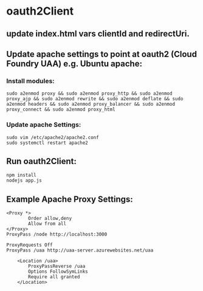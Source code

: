 # oauth2Client

## update index.html vars clientId and redirectUri.

## Update apache settings to point at oauth2 (Cloud Foundry UAA) e.g. Ubuntu apache:
### Install modules:
``
sudo a2enmod proxy && sudo a2enmod proxy_http && sudo a2enmod proxy_ajp && sudo a2enmod rewrite && sudo a2enmod deflate && sudo a2enmod headers && sudo a2enmod proxy_balancer && sudo a2enmod proxy_connect && sudo a2enmod proxy_html
``

### Update apache Settings:
```
sudo vim /etc/apache2/apache2.conf
sudo systemctl restart apache2
```

## Run oauth2Client:
```
npm install
nodejs app.js
```


## Example Apache Proxy Settings:
```
<Proxy *>
        Order allow,deny
        Allow from all
</Proxy>
ProxyPass /node http://localhost:3000

ProxyRequests Off
ProxyPass /uaa http://uaa-server.azurewebsites.net/uaa

    <Location /uaa>
        ProxyPassReverse /uaa
        Options FollowSymLinks
        Require all granted
    </Location>
 ```
